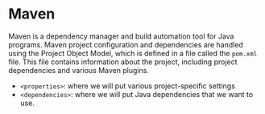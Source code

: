 # Maven
Maven is a dependency manager and build automation tool for Java programs. Maven project configuration and dependencies are handled using the Project Object Model, which is defined in a file called the `pom.xml` file. This file contains information about the project, including project dependencies and various Maven plugins.

- `<properties>`: where we will put various project-specific settings
- `<dependencies>`: where we will put Java dependencies that we want to use.